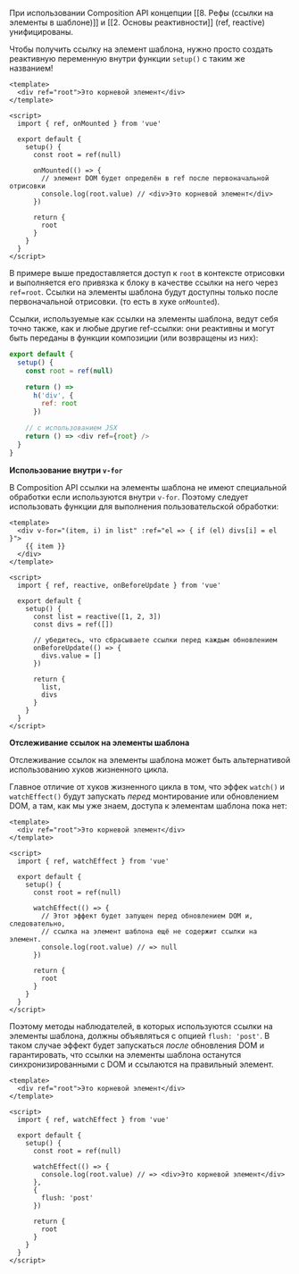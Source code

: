 При использовании Composition API концепции [[8. Рефы (ссылки на элементы в шаблоне)]] и [[2. Основы реактивности]] (ref, reactive) унифицированы.

Чтобы получить ссылку на элемент шаблона, нужно просто создать реактивную переменную внутри функции `setup()` с таким же названием!

```vue
<template>
  <div ref="root">Это корневой элемент</div>
</template>

<script>
  import { ref, onMounted } from 'vue'

  export default {
    setup() {
      const root = ref(null)

      onMounted(() => {
        // элемент DOM будет определён в ref после первоначальной отрисовки
        console.log(root.value) // <div>Это корневой элемент</div>
      })

      return {
        root
      }
    }
  }
</script>
```

В примере выше предоставляется доступ к `root` в контексте отрисовки и выполняется его привязка к блоку в качестве ссылки на него через `ref=root`. Ссылки на элементы шаблона будут доступны только после первоначальной отрисовки. (то есть в хуке `onMounted`).

Ссылки, используемые как ссылки на элементы шаблона, ведут себя точно также, как и любые другие ref-ссылки: они реактивны и могут быть переданы в функции композиции (или возвращены из них):

```js
export default {
  setup() {
    const root = ref(null)

    return () =>
      h('div', {
        ref: root
      })

    // с использованием JSX
    return () => <div ref={root} />
  }
}
```

**Использование внутри `v-for`**

В Composition API ссылки на элементы шаблона не имеют специальной обработки если используются внутри `v-for`. Поэтому следует использовать функции для выполнения пользовательской обработки:

```vue
<template>
  <div v-for="(item, i) in list" :ref="el => { if (el) divs[i] = el }">
    {{ item }}
  </div>
</template>

<script>
  import { ref, reactive, onBeforeUpdate } from 'vue'

  export default {
    setup() {
      const list = reactive([1, 2, 3])
      const divs = ref([])

      // убедитесь, что сбрасываете ссылки перед каждым обновлением
      onBeforeUpdate(() => {
        divs.value = []
      })

      return {
        list,
        divs
      }
    }
  }
</script>
```

**Отслеживание ссылок на элементы шаблона**

Отслеживание ссылок на элементы шаблона может быть альтернативой использованию хуков жизненного цикла.

Главное отличие от хуков жизненного цикла в том, что эффек `watch()` и `watchEffect()` будут запускать *перед* монтирование или обновлением DOM, а там, как мы уже знаем, доступа к элементам шаблона пока нет:

```vue
<template>
  <div ref="root">Это корневой элемент</div>
</template>

<script>
  import { ref, watchEffect } from 'vue'

  export default {
    setup() {
      const root = ref(null)

      watchEffect(() => {
        // Этот эффект будет запущен перед обновлением DOM и, следовательно,
        // ссылка на элемент шаблона ещё не содержит ссылки на элемент.
        console.log(root.value) // => null
      })

      return {
        root
      }
    }
  }
</script>
```

Поэтому методы наблюдателей, в которых используются ссылки на элементы шаблона, должны объявляться с опцией `flush: 'post'`. В таком случае эффект будет запускаться _после_ обновления DOM и гарантировать, что ссылки на элементы шаблона останутся синхронизированными с DOM и ссылаются на правильный элемент.

```vue
<template>
  <div ref="root">Это корневой элемент</div>
</template>

<script>
  import { ref, watchEffect } from 'vue'

  export default {
    setup() {
      const root = ref(null)

      watchEffect(() => {
        console.log(root.value) // => <div>Это корневой элемент</div>
      },
      {
        flush: 'post'
      })

      return {
        root
      }
    }
  }
</script>
```